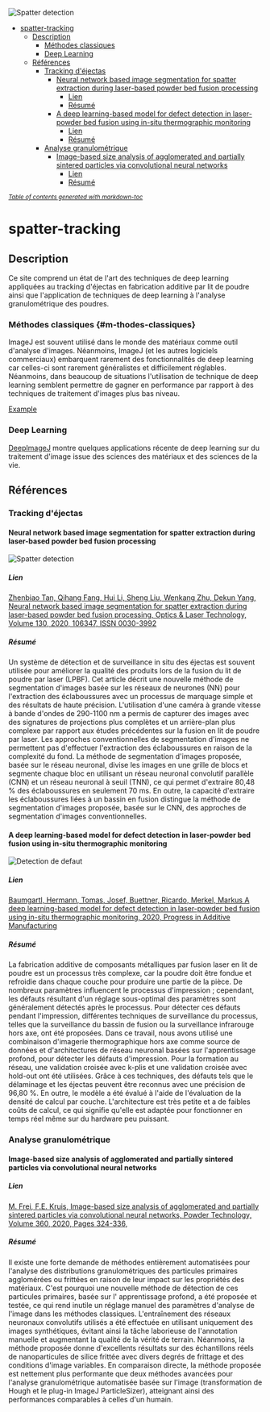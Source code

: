 ![Spatter detection](spatter.gif "Spatter examples")


- [spatter-tracking](#spatter-tracking)
  * [Description](#description)
    + [Méthodes classiques](#m-thodes-classiques)
    + [Deep Learning](#deep-learning)
  * [Références](#r-f-rences)
    + [Tracking d'éjectas](#tracking-d--jectas)
      - [Neural network based image segmentation for spatter extraction during laser-based powder bed fusion processing](#neural-network-based-image-segmentation-for-spatter-extraction-during-laser-based-powder-bed-fusion-processing)
        * [Lien](#lien)
        * [Résumé](#r-sum-)
      - [A deep learning-based model for defect detection in laser-powder bed fusion using in-situ thermographic monitoring](#a-deep-learning-based-model-for-defect-detection-in-laser-powder-bed-fusion-using-in-situ-thermographic-monitoring)
        * [Lien](#lien-1)
        * [Résumé](#r-sum--1)
    + [Analyse granulométrique](#analyse-granulom-trique)
      - [Image-based size analysis of agglomerated and partially sintered particles via convolutional neural networks](#image-based-size-analysis-of-agglomerated-and-partially-sintered-particles-via-convolutional-neural-networks)
        * [Lien](#lien-2)
        * [Résumé](#r-sum--2)

<small><i><a href='http://ecotrust-canada.github.io/markdown-toc/'>Table of contents generated with markdown-toc</a></i></small>



# spatter-tracking

## Description 

Ce site comprend un état de l'art des techniques de deep learning appliquées au tracking d'éjectas en fabrication additive par lit de poudre ainsi
que l'application de techniques de deep learning à l'analyse granulométrique des poudres.

### Méthodes classiques {#m-thodes-classiques}

ImageJ est souvent utilisé dans le monde des matériaux comme outil d'analyse d'images. Néanmoins, ImageJ (et les autres logiciels commerciaux) embarquent rarement
des fonctionnalités de deep learning car celles-ci sont rarement généralistes et difficilement réglables. Néanmoins, dans beaucoup de situations l'utilisation de technique de deep learning semblent permettre de gagner en performance par rapport à des techniques de traitement d'images plus bas niveau.

[Example](https://i.ytimg.com/vi/2vHUbuGyoC0/maxresdefault.jpg)



### Deep Learning

[DeepImageJ](https://deepimagej.github.io/deepimagej/index.html) montre quelques applications récente de deep learning sur du traitement d'image issue des sciences des matériaux et des sciences de la vie.


## Références

### Tracking d'éjectas

#### Neural network based image segmentation for spatter extraction during laser-based powder bed fusion processing

![Spatter detection](https://ars.els-cdn.com/content/image/1-s2.0-S0030399220309804-gr5.jpg "Spatter detection")

##### Lien

[Zhenbiao Tan, Qihang Fang, Hui Li, Sheng Liu, Wenkang Zhu, Dekun Yang,
Neural network based image segmentation for spatter extraction during laser-based powder bed fusion processing,
Optics & Laser Technology,
Volume 130,
2020,
106347,
ISSN 0030-3992](https://www.sciencedirect.com/science/article/pii/S0030399220309804?dgcid=rss_sd_all)

##### Résumé 

Un système de détection et de surveillance in situ des éjectas est souvent utilisée pour améliorer la qualité des produits lors de la fusion du lit de poudre par laser (LPBF). Cet article décrit une nouvelle méthode de segmentation d'images basée sur les réseaux de neurones (NN) pour l'extraction des éclaboussures avec un processus de marquage simple et des résultats de haute précision. L'utilisation d'une caméra à grande vitesse à bande d'ondes de 290-1100 nm a permis de capturer des images avec des signatures de projections plus complètes et un arrière-plan plus complexe par rapport aux études précédentes sur la fusion en lit de poudre par laser. Les approches conventionnelles de segmentation d'images ne permettent pas d'effectuer l'extraction des éclaboussures en raison de la complexité du fond. La méthode de segmentation d'images proposée, basée sur le réseau neuronal, divise les images en une grille de blocs et segmente chaque bloc en utilisant un réseau neuronal convolutif parallèle (CNN) et un réseau neuronal à seuil (TNN), ce qui permet d'extraire 80,48 % des éclaboussures en seulement 70 ms. En outre, la capacité d'extraire les éclaboussures liées à un bassin en fusion distingue la méthode de segmentation d'images proposée, basée sur le CNN, des approches de segmentation d'images conventionnelles.



#### A deep learning-based model for defect detection in laser-powder bed fusion using in-situ thermographic monitoring

![Detection de defaut](https://media.springernature.com/lw685/springer-static/image/art%3A10.1007%2Fs40964-019-00108-3/MediaObjects/40964_2019_108_Fig1_HTML.png?as=webp)

##### Lien

[Baumgartl, Hermann, Tomas, Josef, Buettner, Ricardo, Merkel, Markus
A deep learning-based model for defect detection in laser-powder bed fusion using in-situ thermographic monitoring,
2020, Progress in Additive Manufacturing](https://link.springer.com/article/10.1007/s40964-019-00108-3)

##### Résumé 
La fabrication additive de composants métalliques par fusion laser en lit de poudre est un processus très complexe, car la poudre doit être fondue et refroidie dans chaque couche pour produire une partie de la pièce. De nombreux paramètres influencent le processus d'impression ; cependant, les défauts résultant d'un réglage sous-optimal des paramètres sont généralement détectés après le processus. Pour détecter ces défauts pendant l'impression, différentes techniques de surveillance du processus, telles que la surveillance du bassin de fusion ou la surveillance infrarouge hors axe, ont été proposées. Dans ce travail, nous avons utilisé une combinaison d'imagerie thermographique hors axe comme source de données et d'architectures de réseau neuronal basées sur l'apprentissage profond, pour détecter les défauts d'impression. Pour la formation au réseau, une validation croisée avec k-plis et une validation croisée avec hold-out ont été utilisées. Grâce à ces techniques, des défauts tels que le délaminage et les éjectas peuvent être reconnus avec une précision de 96,80 %. En outre, le modèle a été évalué à l'aide de l'évaluation de la densité de calcul par couche. L'architecture est très petite et a de faibles coûts de calcul, ce qui signifie qu'elle est adaptée pour fonctionner en temps réel même sur du hardware peu puissant.

### Analyse granulométrique

#### Image-based size analysis of agglomerated and partially sintered particles via convolutional neural networks

##### Lien

[M. Frei, F.E. Kruis,
Image-based size analysis of agglomerated and partially sintered particles via convolutional neural networks,
Powder Technology,
Volume 360,
2020,
Pages 324-336,](https://www.sciencedirect.com/science/article/pii/S003259101930854X)

##### Résumé 

Il existe une forte demande de méthodes entièrement automatisées pour l'analyse des distributions granulométriques des particules primaires agglomérées ou frittées en raison de leur impact sur les propriétés des matériaux. C'est pourquoi une nouvelle méthode de détection de ces particules primaires, basée sur l' apprentissage profond, a été proposée et testée, ce qui rend inutile un réglage manuel des paramètres d'analyse de l'image dans les méthodes classiques.
L'entraînement des réseaux neuronaux convolutifs utilisés a été effectuée en utilisant uniquement des images synthétiques, évitant ainsi la tâche laborieuse de l'annotation manuelle et augmentant la qualité de la vérité de terrain. Néanmoins, la méthode proposée donne d'excellents résultats sur des échantillons réels de nanoparticules de silice frittée avec divers degrés de frittage et des conditions d'image variables.
En comparaison directe, la méthode proposée est nettement plus performante que deux méthodes avancées pour l'analyse granulométrique automatisée basée sur l'image (transformation de Hough et le plug-in ImageJ ParticleSizer), atteignant ainsi des performances comparables à celles d'un humain.
